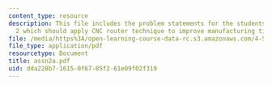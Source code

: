 ```yaml
---
content_type: resource
description: This file includes the problem statements for the students for assignment
  2 which should apply CNC router technique to improve manufacturing time.
file: /media/https%3A/open-learning-course-data-rc.s3.amazonaws.com/4-501-architectural-construction-and-computation-fall-2005/dda228b716150f6785f261e09f02f319_assn2a.pdf
file_type: application/pdf
resourcetype: Document
title: assn2a.pdf
uid: dda228b7-1615-0f67-85f2-61e09f02f319
---
```


